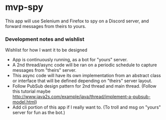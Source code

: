 # mvp-spy

This app will use Selenium and Firefox to spy on a Discord server, and forward messages from theirs to yours.

### Development notes and wishlist
Wishlist for how I want it to be designed
  - App is continuously running, as a bot for "yours" server.
  - A 2nd thread/async code will be ran on a periodic schedule to capture messages from "theirs" server.
  - This async code will have its own implementation from an abstract class or interface that will be defined depending on "theirs" server layout.
  - Follow PubSub design pattern for 2nd thread and main thread. (Follow this tutorial maybe http://www.java2s.com/example/java/thread/implement-a-pubsub-model.html)
  - Add cli portion of this app if I really want to. (To troll and msg on "yours" server for fun as the bot.)
